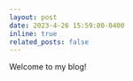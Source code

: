 ```yaml
---
layout: post
date: 2023-4-26 15:59:00-0400
inline: true
related_posts: false
---
```


Welcome to my blog!
